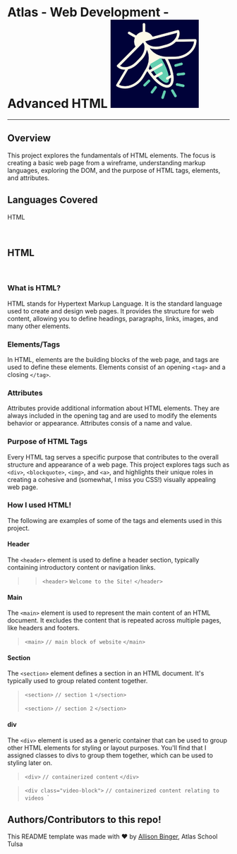 # Atlas - Web Development - Advanced HTML <img src="firefly.png" alt="drawing" width="200"/>
***

## Overview
This project explores the fundamentals of HTML elements. The focus is creating a basic web page from a wireframe, understanding markup languages, exploring the DOM, and the purpose of HTML tags, elements, and attributes.

## Languages Covered
HTML

&nbsp;
&nbsp;

## HTML
&nbsp;
### What is HTML?
HTML stands for Hypertext Markup Language. It is the standard language used to create and design web pages. It provides the structure for web content, allowing you to define headings, paragraphs, links, images, and many other elements.
&nbsp;

### Elements/Tags
In HTML, elements are the building blocks of the web page, and tags are used to define these elements. Elements consist of an opening `<tag>` and a closing `</tag>`.
&nbsp;

### Attributes
Attributes provide additional information about HTML elements. They are always included in the opening tag and are used to modify the elements behavior or appearance. Attributes consis of a name and value.
&nbsp;

### Purpose of HTML Tags
Every HTML tag serves a specific purpose that contributes to the overall structure and appearance of a web page. This project explores tags such as `<div>`, `<blockquote>`, `<img>`, and `<a>`, and highlights their unique roles in creating a cohesive and (somewhat, I miss you CSS!) visually appealing web page.

### How I used HTML!
The following are examples of some of the tags and elements used in this project.


#### Header
The `<header>` element is used to define a header section, typically containing introductory content or navigation links.

>> `<header>`
>> 	`Welcome to the Site!`
>> `</header>`
&nbsp;

#### Main
The `<main>` element is used to represent the main content of an HTML document. It excludes the content that is repeated across multiple pages, like headers and footers.

> `<main>`
> 		`// main block of website`
> `</main>`
&nbsp;

#### Section
The `<section>` element defines a section in an HTML document. It's typically used to group related content together.

> `<section>`
> 		`// section 1`
> `</section>`
>
> `<section>`
> 		`// section 2`
> `</section>`
&nbsp;

#### div
The `<div>` element is used as a generic container that can be used to group other HTML elements for styling or layout purposes. You'll find that I assigned classes to divs to group them together, which can be used to styling later on.

> `<div>`
> 		`// containerized content`
> `</div>`

> `<div class="video-block">`
> 		`// containerized content relating to videos
> `</div>`
&nbsp;








## Authors/Contributors to this repo!
This README template was made with :heart: by [Allison Binger](https://github.com/allisonabinger), Atlas School Tulsa
